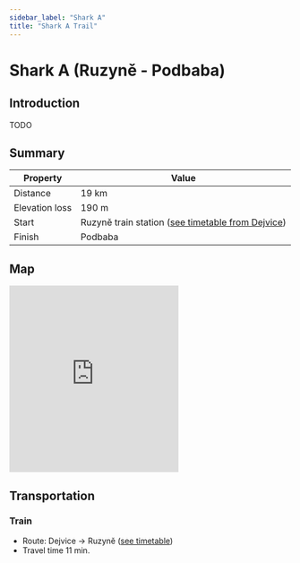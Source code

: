 ```yaml
---
sidebar_label: "Shark A"
title: "Shark A Trail"
---
```


# Shark A (Ruzyně - Podbaba)

## Introduction

TODO

## Summary

| Property | Value |
| --- | --- |
| Distance | 19 km |
| Elevation loss | 190 m |
| Start | Ruzyně train station ([see timetable from Dejvice](https://idos.idnes.cz/vlakyautobusymhdvse/spojeni/vysledky/?f=Praha-Dejvice&fc=100003&t=Praha-Ruzyn%C4%9B&tc=100003&direct=true&af=true&trt=150,151,152,153&fcs=3)) |
| Finish | Podbaba |

## Map

<iframe src="https://en.frame.mapy.cz/s/hufetozoje" width="60%" height="333" frameborder="0"></iframe>

## Transportation

### Train

- Route: Dejvice -> Ruzyně ([see timetable](https://idos.idnes.cz/vlakyautobusymhdvse/spojeni/vysledky/?f=Praha-Dejvice&fc=100003&t=Praha-Ruzyn%C4%9B&tc=100003&direct=true&af=true&trt=150,151,152,153&fcs=3))
- Travel time 11 min.
